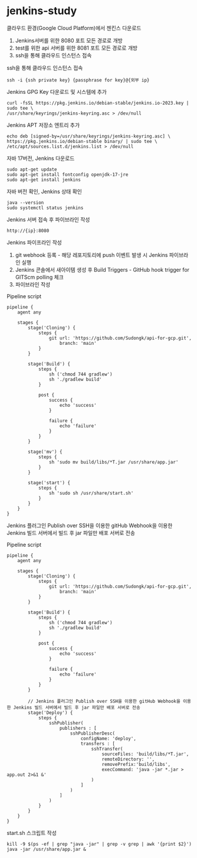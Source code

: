 ﻿# jenkins-study

클라우드 환경(Google Cloud Platform)에서 젠킨스 다운로드
1. Jenkins서버를 위한 8080 포트 모든 경로로 개방
2. test를 위한 api 서버를 위한 8081 포트 모든 경로로 개방
3. ssh을 통해 클라우드 인스턴스 접속

ssh을 통해 클라우드 인스턴스 접속

    ssh -i {ssh private key} {passphrase for key}@{외부 ip} 

Jenkins GPG Key 다운로드 및 시스템에 추가

    curl -fsSL https://pkg.jenkins.io/debian-stable/jenkins.io-2023.key | sudo tee \
    /usr/share/keyrings/jenkins-keyring.asc > /dev/null

Jenkins APT 저장소 엔트리 추가

    echo deb [signed-by=/usr/share/keyrings/jenkins-keyring.asc] \
    https://pkg.jenkins.io/debian-stable binary/ | sudo tee \
    /etc/apt/sources.list.d/jenkins.list > /dev/null

자바 17버전, Jenkins 다운로드

    sudo apt-get update
    sudo apt-get install fontconfig openjdk-17-jre
    sudo apt-get install jenkins

자바 버전 확인, Jenkins 상태 확인

    java --version
    sudo systemctl status jenkins

Jenkins 서버 접속 후 파이브라인 작성

    http://{ip}:8080

Jenkins 파이프라인 작성
1. git webhook 등록 - 해당 레포지토리에 push 이벤트 발생 시 Jenkins 파이브라인 실행
2. Jenkins 콘솔에서 새아이템 생성 후 Build Triggers - GitHub hook trigger for GITScm polling 체크
3. 파이브라인 작성

Pipeline script

    pipeline {
        agent any
    
        stages {
            stage('Cloning') {
                steps {
                    git url: 'https://github.com/Sudongk/api-for-gcp.git',
                        branch: 'main'
                }
            }
            
            stage('Build') {
                steps {
                    sh ('chmod 744 gradlew')
                    sh './gradlew build'
                }
    
                post {
                    success {
                        echo 'success'
                    }
                    
                    failure {
                        echo 'failure'
                    }
                }
            }
            
            stage('mv') {
                steps {
                    sh 'sudo mv build/libs/*T.jar /usr/share/app.jar'   
                }
            }
            
            stage('start') {
                steps {
                    sh 'sudo sh /usr/share/start.sh'
                }
            }
        }
    }

Jenkins 플러그인 Publish over SSH을 이용한 gitHub Webhook을 이용한 Jenkins 빌드 서버에서 빌드 후 jar 파일만 배포 서버로 전송

Pipeline script

    pipeline {
        agent any
    
        stages {
            stage('Cloning') {
                steps {
                    git url: 'https://github.com/Sudongk/api-for-gcp.git',
                        branch: 'main'
                }
            }
            
            stage('Build') {
                steps {
                    sh ('chmod 744 gradlew')
                    sh './gradlew build'
                }
    
                post {
                    success {
                        echo 'success'
                    }
                    
                    failure {
                        echo 'failure'
                    }
                }
            }

            // Jenkins 플러그인 Publish over SSH을 이용한 gitHub Webhook을 이용한 Jenkins 빌드 서버에서 빌드 후 jar 파일만 배포 서버로 전송
            stage('Deploy') {
                steps {
                    sshPublisher(
                        publishers : [
                            sshPublisherDesc(
                                configName: 'deploy',
                                transfers : [
                                    sshTransfer(
                                        sourceFiles: 'build/libs/*T.jar',
                                        remoteDirectory: '',
                                        removePrefix:'build/libs',
                                        execCommand: 'java -jar *.jar > app.out 2>&1 &'
                                    )
                                ]
                            )
                        ]
                    )
                }
            }
        }
    }

start.sh 스크립트 작성

    kill -9 $(ps -ef | grep "java -jar" | grep -v grep | awk '{print $2}')
    java -jar /usr/share/app.jar &

